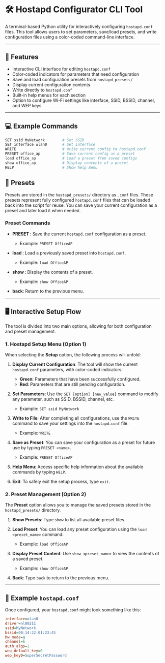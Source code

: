 # 🛠️ Hostapd Configurator CLI Tool

A terminal-based Python utility for interactively configuring `hostapd.conf` files. This tool allows users to set parameters, save/load presets, and write configuration files using a color-coded command-line interface.

---

## 📖 Features

- Interactive CLI interface for editing `hostapd.conf`
- Color-coded indicators for parameters that need configuration
- Save and load configuration presets from `hostapd_presets/`
- Display current configuration contents
- Write directly to `hostapd.conf`
- Built-in help menus for each section
- Option to configure Wi-Fi settings like interface, SSID, BSSID, channel, and WEP keys

---

## 💻 Example Commands

```bash
SET ssid MyNetwork        # Set SSID
SET interface wlan0       # Set interface
WRITE                     # Write current config to hostapd.conf
PRESET office_ap          # Save current config as a preset
load office_ap            # Load a preset from saved configs
show office_ap            # Display contents of a preset
HELP                      # Show help menu
```

## 📁 Presets

Presets are stored in the `hostapd_presets/` directory as `.conf` files. These presets represent fully configured `hostapd.conf` files that can be loaded back into the script for reuse. You can save your current configuration as a preset and later load it when needed.

### Preset Commands

- **PRESET <name>**: Save the current `hostapd.conf` configuration as a preset.
  - Example: `PRESET OfficeAP`
  
- **load <preset>**: Load a previously saved preset into `hostapd.conf`.
  - Example: `load OfficeAP`

- **show <preset>**: Display the contents of a preset.
  - Example: `show OfficeAP`

- **back**: Return to the previous menu.

---

## 🖥️ Interactive Setup Flow

The tool is divided into two main options, allowing for both configuration and preset management.

### 1. Hostapd Setup Menu (Option 1)

When selecting the **Setup** option, the following process will unfold:

1. **Display Current Configuration**: The tool will show the current `hostapd.conf` parameters, with color-coded indicators:
   - **Green**: Parameters that have been successfully configured.
   - **Red**: Parameters that are still pending configuration.
   
2. **Set Parameters**: Use the `SET [option] [new_value]` command to modify any parameter, such as SSID, BSSID, channel, etc.
   - Example: `SET ssid MyNetwork`
   
3. **Write to File**: After completing all configurations, use the `WRITE` command to save your settings into the `hostapd.conf` file.
   - Example: `WRITE`

4. **Save as Preset**: You can save your configuration as a preset for future use by typing `PRESET <name>`.
   - Example: `PRESET OfficeAP`

5. **Help Menu**: Access specific help information about the available commands by typing `HELP`.

6. **Exit**: To safely exit the setup process, type `exit`.

### 2. Preset Management (Option 2)

The **Preset** option allows you to manage the saved presets stored in the `hostapd_presets/` directory.

1. **Show Presets**: Type `show` to list all available preset files.

2. **Load Preset**: You can load any preset configuration using the `load <preset_name>` command.
   - Example: `load OfficeAP`
   
3. **Display Preset Content**: Use `show <preset_name>` to view the contents of a saved preset.
   - Example: `show OfficeAP`

4. **Back**: Type `back` to return to the previous menu.

---

## 📜 Example `hostapd.conf`

Once configured, your `hostapd.conf` might look something like this:

```ini
interface=wlan0
driver=nl80211
ssid=MyNetwork
bssid=00:14:22:01:23:45
hw_mode=g
channel=6
auth_algs=1
wep_default_key=0
wep_key0=SuperSecretPassword
```
